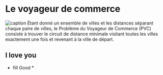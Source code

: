 # Le voyageur de commerce
![caption](https://www.futurescienceleaders.com/wp-content/uploads/2021/02/salesman-man.jpeg)
Étant donné un ensemble de villes et les distances séparant chaque paire de villes, le Problème duVoyageur de Commerce (PVC) consiste à trouver le circuit de distance minimale visitant toutes lesvilles exactement une fois et revenant à la ville de départ.

## I love you

* fill Good *